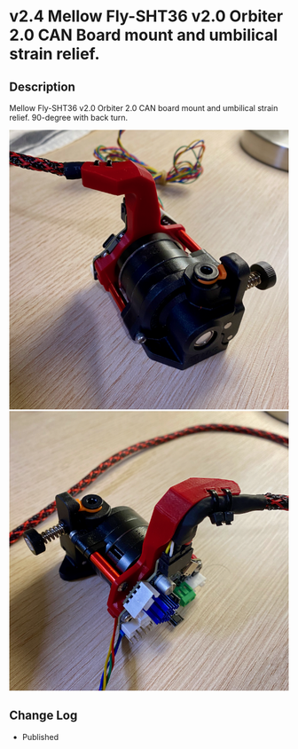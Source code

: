 # v2.4 Mellow Fly-SHT36 v2.0 Orbiter 2.0 CAN Board mount and umbilical strain relief.

## Description

Mellow Fly-SHT36 v2.0 Orbiter 2.0 CAN board mount and umbilical strain relief. 90-degree with back turn.

![Mellow_Fly-SHT36_v2_Orbiter_2_Mount_Front.png](images/Mellow_Fly-SHT36_v2_Orbiter_2_Mount_Front.png)
![Mellow_Fly-SHT36_v2_Orbiter_2_Mount_Back.png](images/Mellow_Fly-SHT36_v2_Orbiter_2_Mount_Back.png)


## Change Log

* Published
